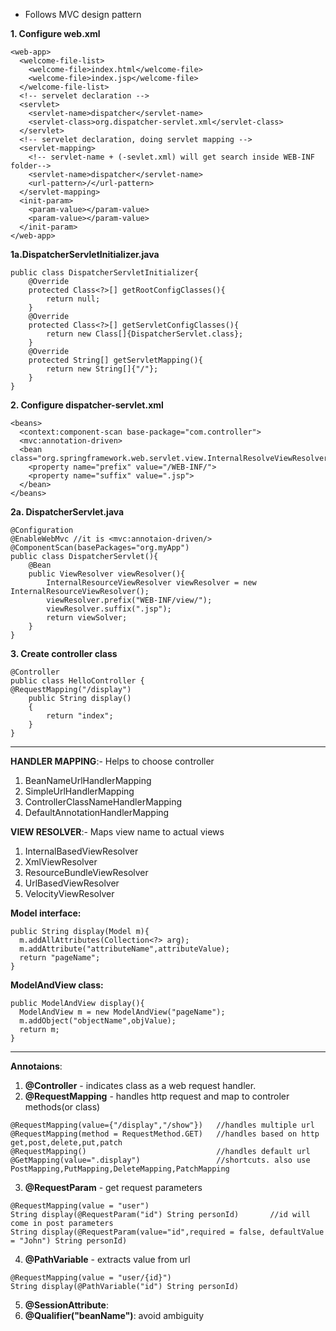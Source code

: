 - Follows MVC design pattern

**1. Configure web.xml**
```
<web-app>
  <welcome-file-list>
    <welcome-file>index.html</welcome-file>
    <welcome-file>index.jsp</welcome-file>
  </welcome-file-list>	
  <!-- servelet declaration -->
  <servlet>
    <servlet-name>dispatcher</servlet-name>
    <servlet-class>org.dispatcher-servlet.xml</servlet-class>
  </servlet>
  <!-- servelet declaration, doing servlet mapping -->
  <servlet-mapping>
    <!-- servlet-name + (-sevlet.xml) will get search inside WEB-INF folder-->	
    <servlet-name>dispatcher</servlet-name>
    <url-pattern>/</url-pattern>
  </servlet-mapping>
  <init-param>
    <param-value></param-value>
    <param-value></param-value>
  </init-param>
</web-app>
```
**1a.DispatcherServletInitializer.java**
```
public class DispatcherServletInitializer{
	@Override
	protected Class<?>[] getRootConfigClasses(){
		return null;
	}
	@Override
	protected Class<?>[] getServletConfigClasses(){
		return new Class[]{DispatcherServlet.class};
	}
	@Override
	protected String[] getServletMapping(){
		return new String[]{"/"};
	}
}
```
**2. Configure dispatcher-servlet.xml**
```
<beans>
  <context:component-scan base-package="com.controller">
  <mvc:annotation-driven>
  <bean class="org.springframework.web.servlet.view.InternalResolveViewResolver">
    <property name="prefix" value="/WEB-INF/">
    <property name="suffix" value=".jsp">
  </bean>
</beans>
```
**2a. DispatcherServlet.java**
```
@Configuration
@EnableWebMvc //it is <mvc:annotaion-driven/>
@ComponentScan(basePackages="org.myApp")
public class DispatcherServlet(){
	@Bean
	public ViewResolver viewResolver(){
		InternalResourceViewResolver viewResolver = new InternalResourceViewResolver();
		viewResolver.prefix("WEB-INF/view/");
		viewResolver.suffix(".jsp");
		return viewSolver;
	}
}
```
**3. Create controller class**
```
@Controller  
public class HelloController {  
@RequestMapping("/display")  
    public String display()  
    {  
        return "index";  
    }     
}  
```
---
**HANDLER MAPPING**:- Helps to choose controller
1. BeanNameUrlHandlerMapping
2. SimpleUrlHandlerMapping
3. ControllerClassNameHandlerMapping
4. DefaultAnnotationHandlerMapping 
	
**VIEW RESOLVER**:- Maps view name to actual views
1. InternalBasedViewResolver
2. XmlViewResolver
3. ResourceBundleViewResolver
4. UrlBasedViewResolver
5. VelocityViewResolver
      
**Model interface:**
```
public String display(Model m){
  m.addAllAttributes(Collection<?> arg);
  m.addAttribute("attributeName",attributeValue);
  return "pageName";
}
```
**ModelAndView class:**
```
public ModelAndView display(){
  ModelAndView m = new ModelAndView("pageName");
  m.addObject("objectName",objValue);
  return m;
}
```
---
**Annotaions**:
1. **@Controller** - indicates class as a web request handler.
2. **@RequestMapping** - handles http request and map to controler methods(or class) 
```
@RequestMapping(value={"/display","/show"})   //handles multiple url
@RequestMapping(method = RequestMethod.GET)   //handles based on http get,post,delete,put,patch
@RequestMapping()                             //handles default url
@GetMapping(value=".display")                 //shortcuts. also use PostMapping,PutMapping,DeleteMapping,PatchMapping
```
3. **@RequestParam** - get request parameters
```
@RequestMapping(value = "user") 
String display(@RequestParam("id") String personId)       //id will come in post parameters
String display(@RequestParam(value="id",required = false, defaultValue = "John") String personId)
```
4. **@PathVariable** - extracts value from url
```
@RequestMapping(value = "user/{id}") 
String display(@PathVariable("id") String personId)      
```
5. **@SessionAttribute**:
6. **@Qualifier("beanName")**: avoid ambiguity
